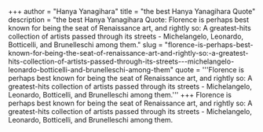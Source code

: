 +++
author = "Hanya Yanagihara"
title = "the best Hanya Yanagihara Quote"
description = "the best Hanya Yanagihara Quote: Florence is perhaps best known for being the seat of Renaissance art, and rightly so: A greatest-hits collection of artists passed through its streets - Michelangelo, Leonardo, Botticelli, and Brunelleschi among them."
slug = "florence-is-perhaps-best-known-for-being-the-seat-of-renaissance-art-and-rightly-so:-a-greatest-hits-collection-of-artists-passed-through-its-streets---michelangelo-leonardo-botticelli-and-brunelleschi-among-them"
quote = '''Florence is perhaps best known for being the seat of Renaissance art, and rightly so: A greatest-hits collection of artists passed through its streets - Michelangelo, Leonardo, Botticelli, and Brunelleschi among them.'''
+++
Florence is perhaps best known for being the seat of Renaissance art, and rightly so: A greatest-hits collection of artists passed through its streets - Michelangelo, Leonardo, Botticelli, and Brunelleschi among them.
